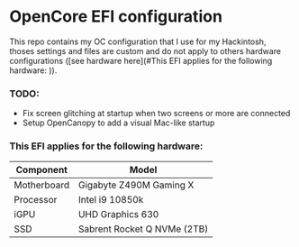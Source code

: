 # OpenCore EFI configuration

This repo contains my OC configuration that I use for my Hackintosh, thoses settings and files are custom and do not apply to others hardware configurations ([see hardware here](#This EFI applies for the following hardware: )).


### TODO:

* Fix screen glitching at startup when two screens or more are connected
* Setup OpenCanopy to add a visual Mac-like startup


### This EFI applies for the following hardware: 

| Component   | Model                       |
| ----------- | --------------------------- |
| Motherboard | Gigabyte Z490M Gaming X     |
| Processor   | Intel i9 10850k             |
| iGPU        | UHD Graphics 630            |
| SSD         | Sabrent Rocket Q NVMe (2TB) |

